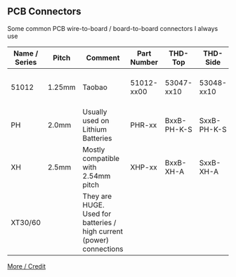 ﻿## PCB Connectors
Some common PCB wire-to-board / board-to-board connectors I always use

|Name / Series|Pitch|Comment|Part Number|THD-Top|THD-Side|SMD-Top|SMD-Side|Digikey Links|Taobao
| ------------ | ------------ | ------------ | ------------ | ------------ | ------------ | ------------ | ------------ |  ------------ | ------------ |
|51012|1.25mm|Taobao|51012-xx00|53047-xx10|53048-xx10|53398-xx71|53261-xx71|[Molex](https://www.digikey.com/en/product-highlight/m/molex-connector/picoblade-connector-system) **(Doesn't have preassembled cables)**|
|PH|2.0mm|Usually used on Lithium Batteries |PHR-xx|BxxB-PH-K-S|SxxB-PH-K-S|BxxB-PH-SM4-TB|SxxB-PH-SM4-TB||
|XH|2.5mm|Mostly compatible with 2.54mm pitch|XHP-xx|BxxB-XH-A|SxxB-XH-A|BxxB-XH-SM4-TB|SxxB-XH-SM4-TB||
|XT30/60||They are HUGE. Used for batteries / high current (power) connections|||||||

[More / Credit](https://dirtypcbs.com/store/designer/details/ian/3841/dirty-cables-sample-kit-v1-0 "Credit")
